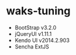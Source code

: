 waks-tuning
===========
* BootStrap v3.2.0
* jQueryUI v1.11.1
* Kendo UI v2014.2.903
* Sencha ExtJS 
